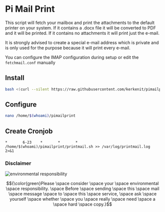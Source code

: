 # Pi Mail Print
This script will fetch your mailbox and print the attachments to the default printer on your system. If it contains a .docx file it will be converted to PDF and it will be printed. If it contains no attachments it will print just the e-mail.

It is strongly advised to create a special e-mail address which is private and is only used for the purpose because it will print every e-mail.

You can configure the IMAP configuration during setup or edit the `fetchmail.conf` manually

## Install

```sh
bash <(curl --silent https://raw.githubusercontent.com/kerkenit/pimailprint/refs/heads/main/setup.sh)
```

## Configure
```sh
nano /home/$(whoami)/pimailprint
```

## Create Cronjob
```cron
*       6-23    *       *       *       /home/$(whoami)/pimailprint/printmail.sh >> /var/log/printmail.log 2>&1
```

### Disclaimer
![environmental responsibility](https://s3.amazonaws.com/images.wisestamp.com/widgets/green_32.png)

$${\color{green}Please \space consider \space your \space environmental \space responsibility. \space Before \space sending \space this \space mail \space message \space to \space this \space service, \space ask \space yourself \space whether \space you \space really \space need \space a \space hard \space copy.}$$